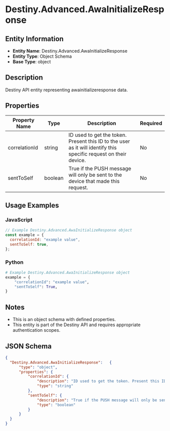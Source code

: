 # Destiny.Advanced.AwaInitializeResponse

## Entity Information
- **Entity Name**: Destiny.Advanced.AwaInitializeResponse
- **Entity Type**: Object Schema
- **Base Type**: object

## Description
Destiny API entity representing awainitializeresponse data.

## Properties

| Property Name | Type | Description | Required |
|---------------|------|-------------|----------|
| correlationId | string | ID used to get the token. Present this ID to the user as it will identify this specific request on their device. | No |
| sentToSelf | boolean | True if the PUSH message will only be sent to the device that made this request. | No |

## Usage Examples

### JavaScript
```javascript
// Example Destiny.Advanced.AwaInitializeResponse object
const example = {
  correlationId: "example value",
  sentToSelf: true,
};
```

### Python
```python
# Example Destiny.Advanced.AwaInitializeResponse object
example = {
    "correlationId": "example value",
    "sentToSelf": True,
}
```

## Notes
- This is an object schema with defined properties.
- This entity is part of the Destiny API and requires appropriate authentication scopes.

## JSON Schema
```json
{
  "Destiny.Advanced.AwaInitializeResponse":   {
      "type": "object",
      "properties": {
          "correlationId": {
              "description": "ID used to get the token. Present this ID to the user as it will identify this specific request on their device.",
              "type": "string"
          },
          "sentToSelf": {
              "description": "True if the PUSH message will only be sent to the device that made this request.",
              "type": "boolean"
          }
      }
  }
}
```
